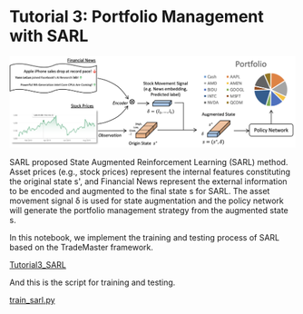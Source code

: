 # Tutorial 3: Portfolio Management with SARL

![SARL.png](SARL.png)

SARL proposed State Augmented Reinforcement Learning (SARL) method. Asset prices (e.g., stock
prices) represent the internal features constituting the original state s', and Financial News represent the external information
to be encoded and augmented to the final state s for SARL. The asset movement signal δ is used for state augmentation and the
policy network will generate the portfolio management strategy from the augmented state s.

In this notebook, we implement the training and testing process of SARL based on the TradeMaster framework.

[Tutorial3_SARL](https://github.com/TradeMaster-NTU/TradeMaster/blob/main/tutorial/Tutorial3_SARL.ipynb)

And this is the script for training and testing.

[train_sarl.py](https://github.com/TradeMaster-NTU/TradeMaster/blob/main/tutorial/Tutorial3_SARL.ipynb)

